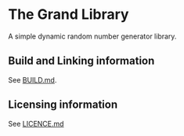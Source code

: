 # The Grand Library

A simple dynamic random number generator library.

## Build and Linking information

See [BUILD.md](docs/BUILD.md).

## Licensing information

See [LICENCE.md](LICENCE.md)
